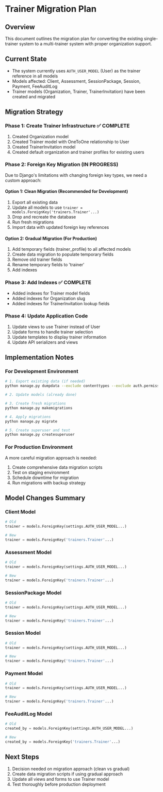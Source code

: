 # Trainer Migration Plan

## Overview

This document outlines the migration plan for converting the existing single-trainer system to a multi-trainer system with proper organization support.

## Current State

- The system currently uses `AUTH_USER_MODEL` (User) as the trainer reference in all models
- Models affected: Client, Assessment, SessionPackage, Session, Payment, FeeAuditLog
- Trainer models (Organization, Trainer, TrainerInvitation) have been created and migrated

## Migration Strategy

### Phase 1: Create Trainer Infrastructure ✅ COMPLETE
1. Created Organization model
2. Created Trainer model with OneToOne relationship to User
3. Created TrainerInvitation model
4. Created default organization and trainer profiles for existing users

### Phase 2: Foreign Key Migration (IN PROGRESS)
Due to Django's limitations with changing foreign key types, we need a custom approach:

#### Option 1: Clean Migration (Recommended for Development)
1. Export all existing data
2. Update all models to use `trainer = models.ForeignKey('trainers.Trainer'...)`
3. Drop and recreate the database
4. Run fresh migrations
5. Import data with updated foreign key references

#### Option 2: Gradual Migration (For Production)
1. Add temporary fields (trainer_profile) to all affected models
2. Create data migration to populate temporary fields
3. Remove old trainer fields
4. Rename temporary fields to 'trainer'
5. Add indexes

### Phase 3: Add Indexes ✅ COMPLETE
- Added indexes for Trainer model fields
- Added indexes for Organization slug
- Added indexes for TrainerInvitation lookup fields

### Phase 4: Update Application Code
1. Update views to use Trainer instead of User
2. Update forms to handle trainer selection
3. Update templates to display trainer information
4. Update API serializers and views

## Implementation Notes

### For Development Environment
```bash
# 1. Export existing data (if needed)
python manage.py dumpdata --exclude contenttypes --exclude auth.permission > backup.json

# 2. Update models (already done)

# 3. Create fresh migrations
python manage.py makemigrations

# 4. Apply migrations
python manage.py migrate

# 5. Create superuser and test
python manage.py createsuperuser
```

### For Production Environment
A more careful migration approach is needed:
1. Create comprehensive data migration scripts
2. Test on staging environment
3. Schedule downtime for migration
4. Run migrations with backup strategy

## Model Changes Summary

### Client Model
```python
# Old
trainer = models.ForeignKey(settings.AUTH_USER_MODEL...)

# New  
trainer = models.ForeignKey('trainers.Trainer'...)
```

### Assessment Model
```python
# Old
trainer = models.ForeignKey(settings.AUTH_USER_MODEL...)

# New
trainer = models.ForeignKey('trainers.Trainer'...)
```

### SessionPackage Model
```python
# Old
trainer = models.ForeignKey(settings.AUTH_USER_MODEL...)

# New
trainer = models.ForeignKey('trainers.Trainer'...)
```

### Session Model
```python
# Old
trainer = models.ForeignKey(settings.AUTH_USER_MODEL...)

# New
trainer = models.ForeignKey('trainers.Trainer'...)
```

### Payment Model
```python
# Old
trainer = models.ForeignKey(settings.AUTH_USER_MODEL...)

# New
trainer = models.ForeignKey('trainers.Trainer'...)
```

### FeeAuditLog Model
```python
# Old
created_by = models.ForeignKey(settings.AUTH_USER_MODEL...)

# New
created_by = models.ForeignKey('trainers.Trainer'...)
```

## Next Steps

1. Decision needed on migration approach (clean vs gradual)
2. Create data migration scripts if using gradual approach
3. Update all views and forms to use Trainer model
4. Test thoroughly before production deployment